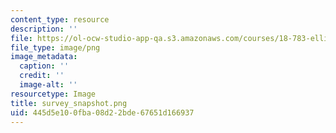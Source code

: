 ```yaml
---
content_type: resource
description: ''
file: https://ol-ocw-studio-app-qa.s3.amazonaws.com/courses/18-783-elliptic-curves-spring-2021/445d5e100fba08d22bde67651d166937_survey_snapshot.png
file_type: image/png
image_metadata:
  caption: ''
  credit: ''
  image-alt: ''
resourcetype: Image
title: survey_snapshot.png
uid: 445d5e10-0fba-08d2-2bde-67651d166937
---
```

